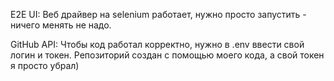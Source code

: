 E2E UI: Веб драйвер на selenium работает, нужно просто запустить - ничего менять не надо.

GitHub API: Чтобы код работал корректно, нужно в .env ввести свой логин и токен. Репозиторий создан с помощью моего кода, а свой токен я просто убрал)